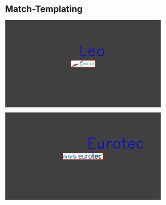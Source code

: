 # Match-Templating

![leo logosu ekleniyor](https://raw.githubusercontent.com/Furkan179/Match-Templating/main/Leo.png)

![eurotec logosu ekleniyor](https://raw.githubusercontent.com/Furkan179/Match-Templating/main/eurotec.png)

